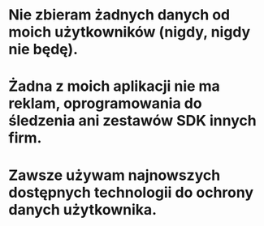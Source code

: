# Nie zbieram żadnych danych od moich użytkowników (nigdy, nigdy nie będę).
# Żadna z moich aplikacji nie ma reklam, oprogramowania do śledzenia ani zestawów SDK innych firm.
# Zawsze używam najnowszych dostępnych technologii do ochrony danych użytkownika.
